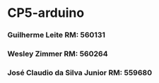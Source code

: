 # CP5-arduino

### Guilherme Leite RM: 560131
### Wesley Zimmer RM: 560264
### José Claudio da Silva Junior RM: 559680

